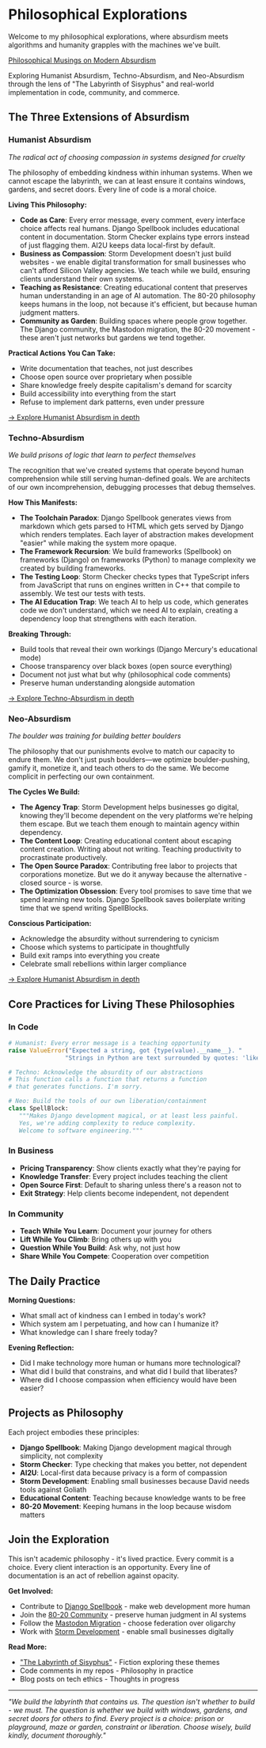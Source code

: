 # Philosophical Explorations

Welcome to my philosophical explorations, where absurdism meets algorithms and humanity grapples with the machines we've built.

[Philosophical Musings on Modern Absurdism](/philo/musings/)

Exploring Humanist Absurdism, Techno-Absurdism, and Neo-Absurdism through the lens of "The Labyrinth of Sisyphus" and real-world implementation in code, community, and commerce.

## The Three Extensions of Absurdism

### Humanist Absurdism

*The radical act of choosing compassion in systems designed for cruelty*

The philosophy of embedding kindness within inhuman systems. When we cannot escape the labyrinth, we can at least ensure it contains windows, gardens, and secret doors. Every line of code is a moral choice.

**Living This Philosophy:**

- **Code as Care**: Every error message, every comment, every interface choice affects real humans. Django Spellbook includes educational content in documentation. Storm Checker explains type errors instead of just flagging them. AI2U keeps data local-first by default.
- **Business as Compassion**: Storm Development doesn't just build websites - we enable digital transformation for small businesses who can't afford Silicon Valley agencies. We teach while we build, ensuring clients understand their own systems.
- **Teaching as Resistance**: Creating educational content that preserves human understanding in an age of AI automation. The 80-20 philosophy keeps humans in the loop, not because it's efficient, but because human judgment matters.
- **Community as Garden**: Building spaces where people grow together. The Django community, the Mastodon migration, the 80-20 movement - these aren't just networks but gardens we tend together.

**Practical Actions You Can Take:**

- Write documentation that teaches, not just describes
- Choose open source over proprietary when possible
- Share knowledge freely despite capitalism's demand for scarcity
- Build accessibility into everything from the start
- Refuse to implement dark patterns, even under pressure

[→ Explore Humanist Absurdism in depth](/philo/humanist-absurdism/)

### Techno-Absurdism 

*We build prisons of logic that learn to perfect themselves*

The recognition that we've created systems that operate beyond human comprehension while still serving human-defined goals. We are architects of our own incomprehension, debugging processes that debug themselves.

**How This Manifests:**

- **The Toolchain Paradox**: Django Spellbook generates views from markdown which gets parsed to HTML which gets served by Django which renders templates. Each layer of abstraction makes development "easier" while making the system more opaque.
- **The Framework Recursion**: We build frameworks (Spellbook) on frameworks (Django) on frameworks (Python) to manage complexity we created by building frameworks.
- **The Testing Loop**: Storm Checker checks types that TypeScript infers from JavaScript that runs on engines written in C++ that compile to assembly. We test our tests with tests.
- **The AI Education Trap**: We teach AI to help us code, which generates code we don't understand, which we need AI to explain, creating a dependency loop that strengthens with each iteration.

**Breaking Through:**

- Build tools that reveal their own workings (Django Mercury's educational mode)
- Choose transparency over black boxes (open source everything)
- Document not just what but why (philosophical code comments)
- Preserve human understanding alongside automation

[→ Explore Techno-Absurdism in depth](/philo/techno-absurdism/)

### Neo-Absurdism

*The boulder was training for building better boulders*

The philosophy that our punishments evolve to match our capacity to endure them. We don't just push boulders—we optimize boulder-pushing, gamify it, monetize it, and teach others to do the same. We become complicit in perfecting our own containment.

**The Cycles We Build:**

- **The Agency Trap**: Storm Development helps businesses go digital, knowing they'll become dependent on the very platforms we're helping them escape. But we teach them enough to maintain agency within dependency.
- **The Content Loop**: Creating educational content about escaping content creation. Writing about not writing. Teaching productivity to procrastinate productively.
- **The Open Source Paradox**: Contributing free labor to projects that corporations monetize. But we do it anyway because the alternative - closed source - is worse.
- **The Optimization Obsession**: Every tool promises to save time that we spend learning new tools. Django Spellbook saves boilerplate writing time that we spend writing SpellBlocks.

**Conscious Participation:**

- Acknowledge the absurdity without surrendering to cynicism
- Choose which systems to participate in thoughtfully
- Build exit ramps into everything you create
- Celebrate small rebellions within larger compliance

[→ Explore Humanist Absurdism in depth](/philo/neo-absurdism/)

## Core Practices for Living These Philosophies

### In Code
```python
# Humanist: Every error message is a teaching opportunity
raise ValueError("Expected a string, got {type(value).__name__}. "
                "Strings in Python are text surrounded by quotes: 'like this'")

# Techno: Acknowledge the absurdity of our abstractions
# This function calls a function that returns a function 
# that generates functions. I'm sorry.

# Neo: Build the tools of our own liberation/containment
class SpellBlock:
   """Makes Django development magical, or at least less painful.
   Yes, we're adding complexity to reduce complexity. 
   Welcome to software engineering."""
```
### In Business

- **Pricing Transparency**: Show clients exactly what they're paying for
- **Knowledge Transfer**: Every project includes teaching the client
- **Open Source First**: Default to sharing unless there's a reason not to
- **Exit Strategy**: Help clients become independent, not dependent

### In Community

- **Teach While You Learn**: Document your journey for others
- **Lift While You Climb**: Bring others up with you
- **Question While You Build**: Ask why, not just how
- **Share While You Compete**: Cooperation over competition

## The Daily Practice

**Morning Questions:**

- What small act of kindness can I embed in today's work?
- Which system am I perpetuating, and how can I humanize it?
- What knowledge can I share freely today?

**Evening Reflection:**

- Did I make technology more human or humans more technological?
- What did I build that constrains, and what did I build that liberates?
- Where did I choose compassion when efficiency would have been easier?

## Projects as Philosophy

Each project embodies these principles:

- **Django Spellbook**: Making Django development magical through simplicity, not complexity
- **Storm Checker**: Type checking that makes you better, not dependent
- **AI2U**: Local-first data because privacy is a form of compassion
- **Storm Development**: Enabling small businesses because David needs tools against Goliath
- **Educational Content**: Teaching because knowledge wants to be free
- **80-20 Movement**: Keeping humans in the loop because wisdom matters

## Join the Exploration

This isn't academic philosophy - it's lived practice. Every commit is a choice. Every client interaction is an opportunity. Every line of documentation is an act of rebellion against opacity.

**Get Involved:**

- Contribute to [Django Spellbook](https://github.com/smattymatty/django_spellbook) - make web development more human
- Join the [80-20 Community](https://github.com/80-20-Human-In-The-Loop/Community) - preserve human judgment in AI systems
- Follow the [Mastodon Migration](https://techhub.social/@smattymatty) - choose federation over oligarchy
- Work with [Storm Development](https://storm-dev.ca) - enable small businesses digitally

**Read More:**

- ["The Labyrinth of Sisyphus"](/philo/book/Chapter%201%20-%20The%20Arrival/) - Fiction exploring these themes
- Code comments in my repos - Philosophy in practice
- Blog posts on tech ethics - Thoughts in progress

---

*"We build the labyrinth that contains us. The question isn't whether to build - we must. The question is whether we build with windows, gardens, and secret doors for others to find. Every project is a choice: prison or playground, maze or garden, constraint or liberation. Choose wisely, build kindly, document thoroughly."*